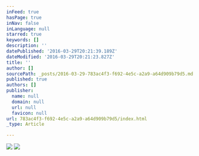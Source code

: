 ```yaml
---
inFeed: true
hasPage: true
inNav: false
inLanguage: null
starred: true
keywords: []
description: ''
datePublished: '2016-03-29T20:21:39.189Z'
dateModified: '2016-03-29T20:21:23.827Z'
title: ''
author: []
sourcePath: _posts/2016-03-29-783ac4f3-f692-4e5c-a2a9-a64d909b79d5.md
published: true
authors: []
publisher:
  name: null
  domain: null
  url: null
  favicon: null
url: 783ac4f3-f692-4e5c-a2a9-a64d909b79d5/index.html
_type: Article

---
```

![](https://the-grid-user-content.s3-us-west-2.amazonaws.com/5a7fbce2-54e7-45cd-835f-f05ec28725ab.jpg)
![](https://the-grid-user-content.s3-us-west-2.amazonaws.com/9e388b60-f731-4be8-8d6f-19efca60790f.jpg)